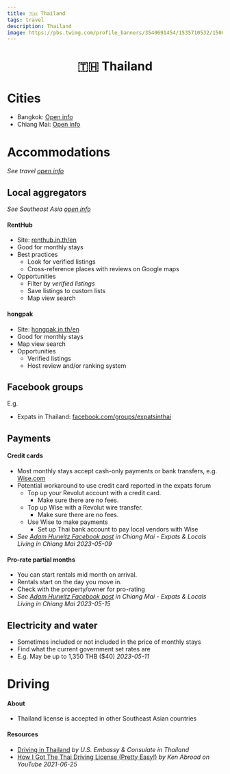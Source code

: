 ```yaml
---
title: 🇹🇭 Thailand
tags: travel
description: Thailand
image: https://pbs.twimg.com/profile_banners/3540691454/1535710532/1500x500
---
```


<h1 style="text-align: center;">🇹🇭 Thailand</h1>

# Cities

- Bangkok: [Open info](https://docs.google.com/document/d/1mFneHg0M37SpvWEp1VbLyfWiNRjUOZSO7oORYYDmBdw/edit#heading=h.kgrvlpnutu3j)
- Chiang Mai: [Open info](https://docs.google.com/document/d/1dWZgJsS8uWbTGCrs1-es1toNHq2u2Zim6uQysSB00d8/edit#heading=h.5qm0h1vwjn9e)

# Accommodations

*See travel [open info](https://docs.google.com/document/d/17dD4YedWuiw-Q7GSv9WCC2rYfsLmLZoqqXzWitLhXlg/edit#heading=h.ygdbv0hsp0tk)*

## Local aggregators

*See Southeast Asia [open info](https://hackmd.io/@openinfo/southeast-asia#Accommodations)*

#### RentHub

- Site: [renthub.in.th/en](https://www.renthub.in.th/en)
- Good for monthly stays
- Best practices
    - Look for verified listings
    - Cross-reference places with reviews on Google maps
- Opportunities
    - Filter by *verified listings*
    - Save listings to custom lists
    - Map view search

#### hongpak

- Site: [hongpak.in.th/en](https://www.hongpak.in.th/en)
- Good for monthly stays
- Map view search
- Opportunities
    - Verified listings
    - Host review and/or ranking system

## Facebook groups

E.g.

- Expats in Thailand: [facebook.com/groups/expatsinthai](https://www.facebook.com/groups/expatsinthai)

## Payments

#### Credit cards

- Most monthly stays accept cash-only payments or bank transfers, e.g. [Wise.com](https://wise.com/)
- Potential workaround to use credit card reported in the expats forum
    - Top up your Revolut account with a credit card.
        - Make sure there are no fees.
    - Top up Wise with a Revolut wire transfer.
        - Make sure there are no fees.
    - Use Wise to make payments
        - Set up Thai bank account to pay local vendors with Wise
- *See [Adam Hurwitz Facebook post](https://www.facebook.com/groups/1768459950111949/permalink/3212227705735159) in Chiang Mai - Expats & Locals Living in Chiang Mai 2023-05-09*

#### Pro-rate partial months

- You can start rentals mid month on arrival.
- Rentals start on the day you move in.
- Check with the property/owner for pro-rating
- *See [Adam Hurwitz Facebook post](https://www.facebook.com/groups/1768459950111949/permalink/3216200212004575) in Chiang Mai - Expats & Locals Living in Chiang Mai 2023-05-15*

## Electricity and water

- Sometimes included or not included in the price of monthly stays
- Find what the current government set rates are
- E.g. May be up to 1,350 THB ($40) *2023-05-11*

# Driving

#### About

- Thailand license is accepted in other Southeast Asian countries

#### Resources

- [Driving in Thailand](https://th.usembassy.gov/u-s-citizen-services/local-resources-of-u-s-citizens/driving-in-thailand/) *by U.S. Embassy & Consulate in Thailand*
- [How I Got The Thai Driving License (Pretty Easy!)](https://www.youtube.com/watch?v=Vdi8BsVQpI8) *by Ken Abroad on YouTube 2021-06-25*